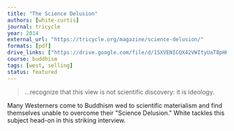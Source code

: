 ```yaml
---
title: "The Science Delusion"
authors: [white-curtis]
journal: tricycle
year: 2014
external_url: "https://tricycle.org/magazine/science-delusion/"
formats: [pdf]
drive_links: ["https://drive.google.com/file/d/1SXVENICQX42VWItyUaT8pHKhq5N27uD5/view?usp=drivesdk"]
course: buddhism
tags: [west, selling]
status: featured
---
```


> ...recognize that this view is not scientific discovery: it is ideology.

Many Westerners come to Buddhism wed to scientific materialism and find themselves unable to overcome their "Science Delusion." White tackles this subject head-on in this striking interview.
